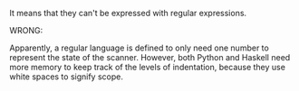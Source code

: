 It means that they can't be expressed with regular expressions.

WRONG:

Apparently, a regular language is defined to only need one number to represent the state of the scanner. However, both Python and Haskell need more memory to keep track of the levels of indentation, because they use white spaces to signify scope.
